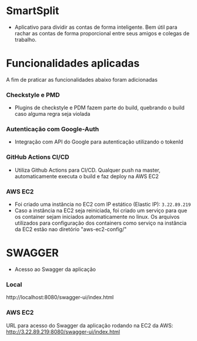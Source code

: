 # SmartSplit
- Aplicativo para dividir as contas de forma inteligente. 
  Bem útil para rachar as contas de forma proporcional 
  entre seus amigos e colegas de trabalho.

# Funcionalidades aplicadas
A fim de praticar as funcionalidades abaixo foram adicionadas
### Checkstyle e PMD
- Plugins de checkstyle e PDM fazem parte do build, quebrando o build caso alguma regra seja violada
### Autenticação com Google-Auth
- Integração com API do Google para autenticação utilizando o tokenId
### GitHub Actions CI/CD
- Utiliza Github Actions para CI/CD. Qualquer push na master, automaticamente executa o build e faz deploy na AWS EC2
### AWS EC2
- Foi criado uma instância no EC2 com IP estático (Elastic IP): `3.22.89.219`
- Caso a instância na EC2 seja reiniciada, foi criado um serviço para que os container sejam iniciados automaticamente no linux. 
Os arquivos utilizados para configuração dos containers como serviço na instância da EC2 estão nao diretório "aws-ec2-config/"

# SWAGGER
- Acesso ao Swagger da aplicação
### Local
http://localhost:8080/swagger-ui/index.html

### AWS EC2
URL para acesso do Swagger da aplicação rodando na EC2 da AWS:
http://3.22.89.219:8080/swagger-ui/index.html
